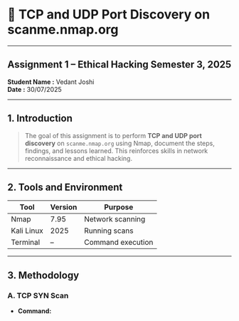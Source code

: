 # 📄 TCP and UDP Port Discovery on scanme.nmap.org

---

## Assignment 1 – Ethical Hacking Semester 3, 2025

**Student Name :** Vedant Joshi  
**Date :** 30/07/2025

---

## 1. Introduction

> The goal of this assignment is to perform **TCP and UDP port discovery** on `scanme.nmap.org` using Nmap, document the steps, findings, and lessons learned. This reinforces skills in network reconnaissance and ethical hacking.

---

## 2. Tools and Environment

| Tool        | Version | Purpose            |
|-------------|---------|--------------------|
| Nmap        | 7.95    | Network scanning   |
| Kali Linux  | 2025    | Running scans      |
| Terminal    | –       | Command execution  |

---

## 3. Methodology

### **A. TCP SYN Scan**
- **Command:**
